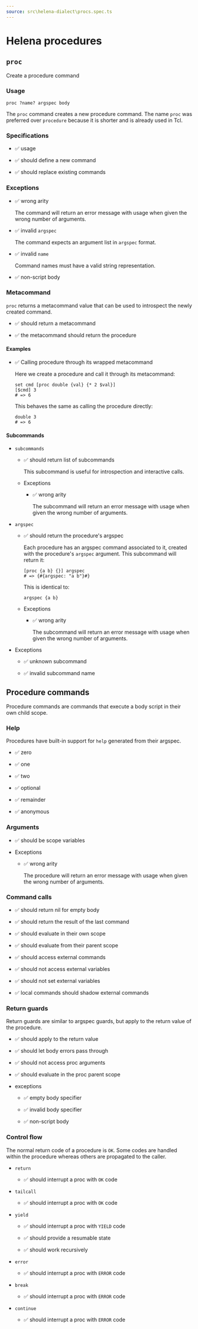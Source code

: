```yaml
---
source: src\helena-dialect\procs.spec.ts
---
```

# Helena procedures

## `proc`

Create a procedure command

### Usage

```lna
proc ?name? argspec body
```

The `proc` command creates a new procedure command. The name `proc` was
preferred over `procedure` because it is shorter and is already used in
Tcl.

### Specifications

- ✅ usage

- ✅ should define a new command

- ✅ should replace existing commands

### Exceptions

- ✅ wrong arity

  The command will return an error message with usage when given the
  wrong number of arguments.

- ✅ invalid `argspec`

  The command expects an argument list in `argspec` format.

- ✅ invalid `name`

  Command names must have a valid string representation.

- ✅ non-script body

### Metacommand

`proc` returns a metacommand value that can be used to introspect
the newly created command.

- ✅ should return a metacommand

- ✅ the metacommand should return the procedure

#### Examples

- ✅ Calling procedure through its wrapped metacommand

  Here we create a procedure and call it through its metacommand:

  ```lna
  set cmd [proc double {val} {* 2 $val}]
  [$cmd] 3
  # => 6
  ```

  This behaves the same as calling the procedure directly:

  ```lna
  double 3
  # => 6
  ```

#### Subcommands

- `subcommands`

  - ✅ should return list of subcommands

    This subcommand is useful for introspection and interactive
    calls.

  - Exceptions

    - ✅ wrong arity

      The subcommand will return an error message with usage when
      given the wrong number of arguments.

- `argspec`

  - ✅ should return the procedure's argspec

    Each procedure has an argspec command associated to it,
    created with the procedure's `argspec` argument. This
    subcommand will return it:

    ```lna
    [proc {a b} {}] argspec
    # => {#{argspec: "a b"}#}
    ```

    This is identical to:

    ```lna
    argspec {a b}
    ```

  - Exceptions

    - ✅ wrong arity

      The subcommand will return an error message with usage when
      given the wrong number of arguments.

- Exceptions

  - ✅ unknown subcommand

  - ✅ invalid subcommand name

## Procedure commands

Procedure commands are commands that execute a body script in their
own child scope.

### Help

Procedures have built-in support for `help` generated from their
argspec.

- ✅ zero

- ✅ one

- ✅ two

- ✅ optional

- ✅ remainder

- ✅ anonymous

### Arguments

- ✅ should be scope variables

- Exceptions

  - ✅ wrong arity

    The procedure will return an error message with usage when given
    the wrong number of arguments.

### Command calls

- ✅ should return nil for empty body

- ✅ should return the result of the last command

- ✅ should evaluate in their own scope

- ✅ should evaluate from their parent scope

- ✅ should access external commands

- ✅ should not access external variables

- ✅ should not set external variables

- ✅ local commands should shadow external commands

### Return guards

Return guards are similar to argspec guards, but apply to the return
value of the procedure.

- ✅ should apply to the return value

- ✅ should let body errors pass through

- ✅ should not access proc arguments

- ✅ should evaluate in the proc parent scope

- exceptions

  - ✅ empty body specifier

  - ✅ invalid body specifier

  - ✅ non-script body

### Control flow

The normal return code of a procedure is `OK`. Some codes are handled
within the procedure whereas others are propagated to the caller.

- `return`

  - ✅ should interrupt a proc with `OK` code

- `tailcall`

  - ✅ should interrupt a proc with `OK` code

- `yield`

  - ✅ should interrupt a proc with `YIELD` code

  - ✅ should provide a resumable state

  - ✅ should work recursively

- `error`

  - ✅ should interrupt a proc with `ERROR` code

- `break`

  - ✅ should interrupt a proc with `ERROR` code

- `continue`

  - ✅ should interrupt a proc with `ERROR` code


